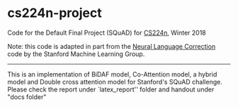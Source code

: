 # cs224n-project
Code for the Default Final Project (SQuAD) for [CS224n](http://web.stanford.edu/class/cs224n/), Winter 2018

Note: this code is adapted in part from the [Neural Language Correction](https://github.com/stanfordmlgroup/nlc/) code by the Stanford Machine Learning Group.

------

This is an implementation of BiDAF model, Co-Attention model, a hybrid model and Double cross attention model for Stanford's SQuAD challenge. Please check the report under `latex_report'' folder and handout under "docs folder"

